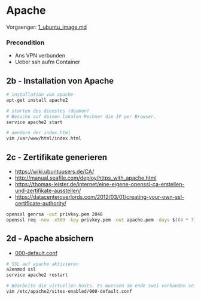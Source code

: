 # Apache
Vorgaenger: [1_ubuntu_image.md](1_ubuntu_image.md)
### Precondition
* Ans VPN verbunden
* Ueber ssh aufm Container

## 2b - Installation von Apache
```bash
# installation von apache
apt-get install apache2

# starten des dienstes (deamon)
# Besuche auf deinen lokalen Rechner die IP per Browser.
service apache2 start

# aendern der index.html
vim /var/www/html/index.html
```

## 2c - Zertifikate generieren

* https://wiki.ubuntuusers.de/CA/
* http://manual.seafile.com/deploy/https_with_apache.html
* https://thomas-leister.de/internet/eine-eigene-openssl-ca-erstellen-und-zertifikate-ausstellen/
* https://datacenteroverlords.com/2012/03/01/creating-your-own-ssl-certificate-authority/

```bash
openssl genrsa -out privkey.pem 2048
openssl req -new -x509 -key privkey.pem -out apache.pem -days $((4 * 7))
```

## 2d - Apache absichern

* [000-default.conf](000-default.conf)

```bash
# SSL auf apache aktivieren
a2enmod ssl
service apache2 restart

# Bearbeite die virtuellen hosts. Es muessen am ende zwei vorhanden sein.
vim /etc/apache2/sites-enabled/000-default.conf
 
```
